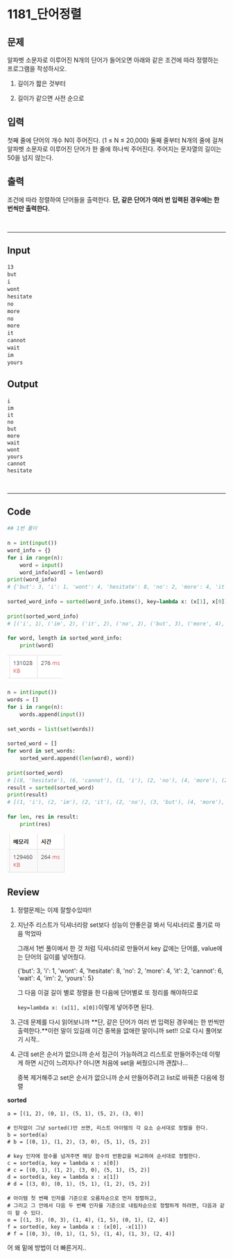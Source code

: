 # 1181_단어정렬



## 문제

알파벳 소문자로 이루어진 N개의 단어가 들어오면 아래와 같은 조건에 따라 정렬하는 프로그램을 작성하시오.

1. 길이가 짧은 것부터

2. 길이가 같으면 사전 순으로

   

## 입력

첫째 줄에 단어의 개수 N이 주어진다. (1 ≤ N ≤ 20,000) 둘째 줄부터 N개의 줄에 걸쳐 알파벳 소문자로 이루어진 단어가 한 줄에 하나씩 주어진다. 주어지는 문자열의 길이는 50을 넘지 않는다.



## 출력

조건에 따라 정렬하여 단어들을 출력한다. **단, 같은 단어가 여러 번 입력된 경우에는 한 번씩만 출력한다.**



<br>

---

## Input

```txt
13
but
i
wont
hesitate
no
more
no
more
it
cannot
wait
im
yours
```

## Output

```
i
im
it
no
but
more
wait
wont
yours
cannot
hesitate
```

<br>

---

## Code

```python
## 1번 풀이

n = int(input())
word_info = {}
for i in range(n):
    word = input()
    word_info[word] = len(word)
print(word_info)
# {'but': 3, 'i': 1, 'wont': 4, 'hesitate': 8, 'no': 2, 'more': 4, 'it': 2, 'cannot': 6, 'wait': 4, 'im': 2, 'yours': 5}

sorted_word_info = sorted(word_info.items(), key=lambda x: (x[1], x[0]))

print(sorted_word_info)
# [('i', 1), ('im', 2), ('it', 2), ('no', 2), ('but', 3), ('more', 4), ('wait', 4), ('wont', 4), ('yours', 5), ('cannot', 6), ('hesitate', 8)]

for word, length in sorted_word_info:
    print(word)

```

 ![image-20210511150314315](solution_Bomin.assets/image-20210511150314315.png)

```python
n = int(input())
words = []
for i in range(n):
    words.append(input())

set_words = list(set(words))

sorted_word = []
for word in set_words:
    sorted_word.append((len(word), word))

print(sorted_word)
# [(8, 'hesitate'), (6, 'cannot'), (1, 'i'), (2, 'no'), (4, 'more'), (2, 'it'), (2, 'im'), (5, 'yours'), (4, 'wait'), (3, 'but'), (4, 'wont')]
result = sorted(sorted_word)
print(result)
# [(1, 'i'), (2, 'im'), (2, 'it'), (2, 'no'), (3, 'but'), (4, 'more'), (4, 'wait'), (4, 'wont'), (5, 'yours'), (6, 'cannot'), (8, 'hesitate')]

for len, res in result:
    print(res)

```

   ![image-20210511150325931](solution_Bomin.assets/image-20210511150325931.png)

## Review

1. 정렬문제는 이제 잘할수있따!!

2. 지난주 리스트가 딕셔너리랑 set보다 성능이 안좋은걸 봐서 딕셔너리로 풀기로 마음 먹었따

   그래서 1번 풀이에서 한 것 처럼 딕셔너리로 만들어서 key 값에는 단어를, value에는 단어의 길이를 넣어줬다.

   {'but': 3, 'i': 1, 'wont': 4, 'hesitate': 8, 'no': 2, 'more': 4, 'it': 2, 'cannot': 6, 'wait': 4, 'im': 2, 'yours': 5}

   그 다음 이걸 길이 별로 정렬을 한 다음에 단어별로 또 정리를 해야하므로 

   `key=lambda x: (x[1], x[0])`이렇게 넣어주면 된다.

   

3. 근데 문제를 다시 읽어보니까  **단, 같은 단어가 여러 번 입력된 경우에는 한 번씩만 출력한다.**이런 말이 있길래 이건 중복을 없애란 말이니까 set!! 으로 다시 풀어보기 시작..

4. 근데 set은 순서가 없으니까 순서 접근이 가능하려고 리스트로 만들어주는데 이렇게 하면 시간이 느려지나? 아니면 처음에 set을 써줬으니까 괜찮나...

   중복 제거해주고 set은 순서가 없으니까 순서 만들어주려고 list로 바꿔준 다음에 정렬

   

**sorted**

```
a = [(1, 2), (0, 1), (5, 1), (5, 2), (3, 0)]

# 인자없이 그냥 sorted()만 쓰면, 리스트 아이템의 각 요소 순서대로 정렬을 한다.
b = sorted(a)
# b = [(0, 1), (1, 2), (3, 0), (5, 1), (5, 2)]

# key 인자에 함수를 넘겨주면 해당 함수의 반환값을 비교하여 순서대로 정렬한다.
c = sorted(a, key = lambda x : x[0])
# c = [(0, 1), (1, 2), (3, 0), (5, 1), (5, 2)]
d = sorted(a, key = lambda x : x[1])
# d = [(3, 0), (0, 1), (5, 1), (1, 2), (5, 2)]

# 아이템 첫 번째 인자를 기준으로 오름차순으로 먼저 정렬하고,
# 그리고 그 안에서 다음 두 번째 인자를 기준으로 내림차순으로 정렬하게 하려면, 다음과 같이 할 수 있다.
e = [(1, 3), (0, 3), (1, 4), (1, 5), (0, 1), (2, 4)]
f = sorted(e, key = lambda x : (x[0], -x[1]))
# f = [(0, 3), (0, 1), (1, 5), (1, 4), (1, 3), (2, 4)]
```



어 왜 밑에 방법이 더 빠른거지..